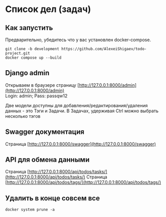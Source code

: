 # Список дел (задач)

## Как запустить

Предварительно, убедитесь что у вас установлен docker-compose.


```
git clone -b development https://github.com/AlexeiShigaev/todo-project.git
docker compose up --build
```

## Django admin

Открываем в браузере страницу [http://127.0.0.1:8000/admin](http://127.0.0.1:8000/admin)
<br>Login: admin; Pass: passqw12

Две модели доступны для добавления/редактирования/удаления данных - это Тэги и Задачи. В Задачах, удерживая Ctrl можно выбрать несколько тэгов

## Swagger документация

Страница [http://127.0.0.1:8000/swagger](http://127.0.0.1:8000/swagger)

## API для обмена данными

Страница [http://127.0.0.1:8000/api/todos/tasks/](http://127.0.0.1:8000/api/todos/tasks/)
Страница [http://127.0.0.1:8000/api/todos/tags/](http://127.0.0.1:8000/api/todos/tags/)

## Удалить в конце совсем все
```
docker system prune -a
```